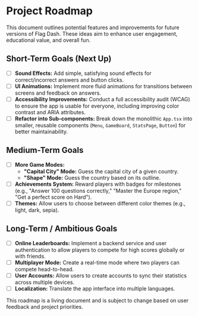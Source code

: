 # Project Roadmap

This document outlines potential features and improvements for future versions of Flag Dash. These ideas aim to enhance user engagement, educational value, and overall fun.

## Short-Term Goals (Next Up)

-   [ ] **Sound Effects:** Add simple, satisfying sound effects for correct/incorrect answers and button clicks.
-   [ ] **UI Animations:** Implement more fluid animations for transitions between screens and feedback on answers.
-   [ ] **Accessibility Improvements:** Conduct a full accessibility audit (WCAG) to ensure the app is usable for everyone, including improving color contrast and ARIA attributes.
-   [ ] **Refactor into Sub-components:** Break down the monolithic `App.tsx` into smaller, reusable components (`Menu`, `GameBoard`, `StatsPage`, `Button`) for better maintainability.

## Medium-Term Goals

-   [ ] **More Game Modes:**
    -   **"Capital City" Mode:** Guess the capital city of a given country.
    -   **"Shape" Mode:** Guess the country based on its outline.
-   [ ] **Achievements System:** Reward players with badges for milestones (e.g., "Answer 100 questions correctly," "Master the Europe region," "Get a perfect score on Hard").
-   [ ] **Themes:** Allow users to choose between different color themes (e.g., light, dark, sepia).

## Long-Term / Ambitious Goals

-   [ ] **Online Leaderboards:** Implement a backend service and user authentication to allow players to compete for high scores globally or with friends.
-   [ ] **Multiplayer Mode:** Create a real-time mode where two players can compete head-to-head.
-   [ ] **User Accounts:** Allow users to create accounts to sync their statistics across multiple devices.
-   [ ] **Localization:** Translate the app interface into multiple languages.

This roadmap is a living document and is subject to change based on user feedback and project priorities.
